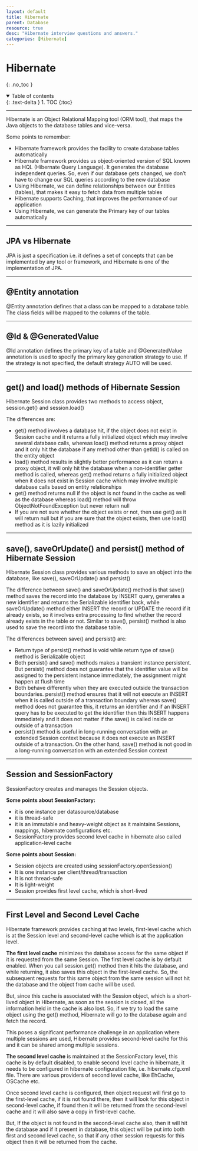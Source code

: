 ```yaml
---
layout: default
title: Hibernate
parent: Database
resource: true
desc: "Hibernate interview questions and answers."
categories: [Hibernate]
---
```


# Hibernate
{: .no_toc }

<details open markdown="block">
  <summary>
    Table of contents
  </summary>
  {: .text-delta }
1. TOC
{:toc}
</details>

---


Hibernate is an Object Relational Mapping tool (ORM tool), that maps the Java objects to the database tables and vice-versa.

Some points to remember:
- Hibernate framework provides the facility to create database tables automatically
- Hibernate framework provides us object-oriented version of SQL known as HQL (Hibernate Query Language). It generates the database independent queries. So, even if our database gets changed, we don’t have to change our SQL queries according to the new database
- Using Hibernate, we can define relationships between our Entities (tables), that makes it easy to fetch data from multiple tables
- Hibernate supports Caching, that improves the performance of our application
- Using Hibernate, we can generate the Primary key of our tables automatically



---

## JPA vs Hibernate 
JPA is just a specification i.e. it defines a set of concepts that can be implemented by any tool or framework, and Hibernate is one of the implementation of JPA.



---

## @Entity annotation
 
@Entity annotation defines that a class can be mapped to a database table. The class fields will be mapped to the columns of the table.



---

## @Id & @GeneratedValue
 
@Id annotation defines the primary key of a table and @GeneratedValue annotation is used to specify the primary key generation strategy to use. If the strategy is not specified, the default strategy AUTO will be used.


---

## get() and load() methods of Hibernate Session
 

Hibernate Session class provides two methods to access object, session.get() and session.load()

The differences are:
- get() method involves a database hit, if the object does not exist in Session cache and it returns a fully initialized object which may involve several database calls, whereas load() method returns a proxy object and it only hit the database if any method other than getId() is called on the entity object
- load() method results in slightly better performance as it can return a proxy object, it will only hit the database when a non-identifier getter method is called, whereas get() method returns a fully initialized object when it does not exist in Session cache which may involve multiple database calls based on entity relationships
- get() method returns null if the object is not found in the cache as well as the database whereas load() method will throw ObjectNotFoundException but never return null
- If you are not sure whether the object exists or not, then use get() as it will return null but if you are sure that the object exists, then use load() method as it is lazily initialized



---

## save(), saveOrUpdate() and persist() method of Hibernate Session
 
Hibernate Session class provides various methods to save an object into the database, like save(), saveOrUpdate() and persist()

The difference between save() and saveOrUpdate() method is that save() method saves the record into the database by INSERT query, generates a new identifier and returns the Serializable identifier back, while saveOrUpdate() method either INSERT the record or UPDATE the record if it already exists, so it involves extra processing to find whether the record already exists in the table or not.
Similar to save(), persist() method is also used to save the record into the database table.

The differences between save() and persist() are:

- Return type of persist() method is void while return type of save() method is Serializable object
- Both persist() and save() methods makes a transient instance persistent. But persist() method does not guarantee that the identifier value will be assigned to the persistent instance immediately, the assignment might happen at flush time
- Both behave differently when they are executed outside the transaction boundaries. persist() method ensures that it will not execute an INSERT when it is called outside of a transaction boundary whereas save() method does not guarantee this, it returns an identifier and if an INSERT query has to be executed to get the identifier then this INSERT happens immediately and it does not matter if the save() is called inside or outside of a transaction
-  persist() method is useful in long-running conversation with an extended Session context because it does not execute an INSERT outside of a transaction. On the other hand, save() method is not good in a long-running conversation with an extended Session context



---

## Session and SessionFactory
 
SessionFactory creates and manages the Session objects.

**Some points about SessionFactory:**
- it is one instance per datasource/database
- it is thread-safe
- it is an immutable and heavy-weight object as it maintains Sessions, mappings, hibernate configurations etc.
- SessionFactory provides second level cache in hibernate also called application-level cache

**Some points about Session:**
- Session objects are created using sessionFactory.openSession()
- It is one instance per client/thread/transaction
- It is not thread-safe
- It is light-weight
- Session provides first level cache, which is short-lived


---

## First Level and Second Level Cache
 
Hibernate framework provides caching at two levels, first-level cache which is at the Session level and second-level cache which is at the application level.

**The first level cache** minimizes the database access for the same object if it is requested from the same Session. The first level cache is by default enabled. When you call session.get() method then it hits the database, and while returning, it also saves this object in the first-level cache. So, the subsequent requests for this same object from the same session will not hit the database and the object from cache will be used.

But, since this cache is associated with the Session object, which is a short-lived object in Hibernate, as soon as the session is closed, all the information held in the cache is also lost. So, if we try to load the same object using the get() method, Hibernate will go to the database again and fetch the record.

This poses a significant performance challenge in an application where multiple sessions are used, Hibernate provides second-level cache for this and it can be shared among multiple sessions.

**The second level cache** is maintained at the SessionFactory level, this cache is by default disabled, to enable second level cache in hibernate, it needs to be configured in hibernate configuration file, i.e. hibernate.cfg.xml file. There are various providers of second level cache, like EhCache, OSCache etc.

Once second level cache is configured, then object request will first go to the first-level cache, if it is not found there, then it will look for this object in second-level cache, if found then it will be returned from the second-level cache and it will also save a copy in first-level cache.

But, If the object is not found in the second-level cache also, then it will hit the database and if it present in database, this object will be put into both first and second level cache, so that if any other session requests for this object then it will be returned from the cache.




